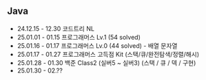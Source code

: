 ## Java
- 24.12.15 - 12.30 코드트리 NL
- 25.01.01 - 01.15 프로그래머스 Lv.1 (54 solved) 
- 25.01.16 - 01.17 프로그래머스 Lv.0 (44 solved) - 배열 문자열
- 25.01.17 - 01.27 프로그래머스 고득점 Kit (스택/큐/완전탐색/정렬/해시)
- 25.01.28 - 01.30 백준 Class2 (실버5 ~ 실버3) (스택 / 큐 / 덱 / 구현)
- 25.01.30 - 02.??  
